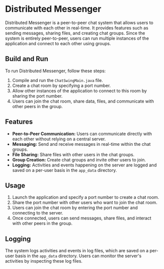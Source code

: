 # Distributed Messenger

Distributed Messenger is a peer-to-peer chat system that allows users to communicate with each other in real-time. It provides features such as sending messages, sharing files, and creating chat groups. Since the system is entirely peer-to-peer, users can run multiple instances of the application and connect to each other using groups.

## Build and Run

To run Distributed Messenger, follow these steps:

1. Compile and run the `ChatSwingMain.java` file.
2. Create a chat room by specifying a port number.
3. Allow other instances of the application to connect to this room by sharing the port number.
4. Users can join the chat room, share data, files, and communicate with other peers in the group.

## Features

- **Peer-to-Peer Communication:** Users can communicate directly with each other without relying on a central server.
- **Messaging:** Send and receive messages in real-time within the chat groups.
- **File Sharing:** Share files with other users in the chat groups.
- **Group Creation:** Create chat groups and invite other users to join.
- **Logging:** Activities and events happening on the server are logged and saved on a per-user basis in the `app_data` directory.

## Usage

1. Launch the application and specify a port number to create a chat room.
2. Share the port number with other users who want to join the chat room.
3. Users can join the chat room by entering the port number and connecting to the server.
4. Once connected, users can send messages, share files, and interact with other peers in the group.

## Logging

The system logs activities and events in log files, which are saved on a per-user basis in the `app_data` directory. Users can monitor the server's activities by inspecting these log files.
